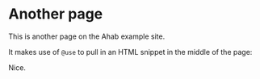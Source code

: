 # Another page

This is another page on the Ahab example site.

It makes use of `@use` to pull in an HTML snippet in the middle of the page:

<!-- @use aNiceSnippet -->

Nice.